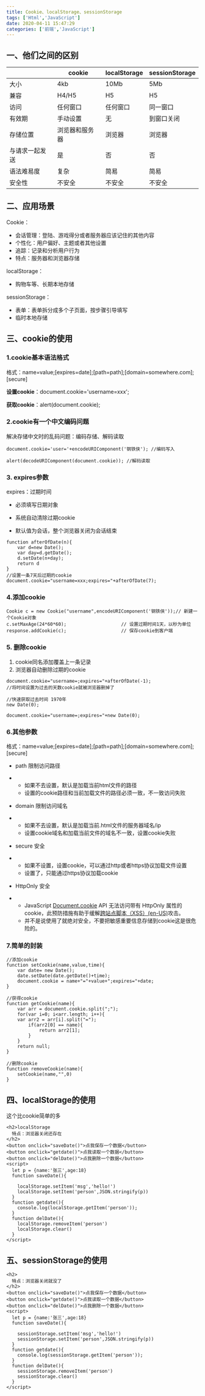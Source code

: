 ```yaml
---
title: Cookie、localStorage、sessionStorage
tags: ['Html','JavaScript']
date: 2020-04-11 15:47:29
categories: ['前端','JavaScript']
---
```


## 一、他们之间的区别

|                | cookie         | localStorage | sessionStorage |
| -------------- | -------------- | ------------ | -------------- |
| 大小           | 4kb            | 10Mb         | 5Mb            |
| 兼容           | H4/H5          | H5           | H5             |
| 访问           | 任何窗口       | 任何窗口     | 同一窗口       |
| 有效期         | 手动设置       | 无           | 到窗口关闭     |
| 存储位置       | 浏览器和服务器 | 浏览器       | 浏览器         |
| 与请求一起发送 | 是             | 否           | 否             |
| 语法难易度     | 复杂           | 简易         | 简易           |
| 安全性         | 不安全         | 不安全       | 不安全         |

## 二、应用场景

Cookie：

- 会话管理：登陆、游戏得分或者服务器应该记住的其他内容
- 个性化：用户偏好、主题或者其他设置
- 追踪：记录和分析用户行为
- 特点：服务器和浏览器存储

localStorage：

- 购物车等、长期本地存储

sessionStorage：

- 表单：表单拆分成多个子页面，按步骤引导填写
- 临时本地存储

## 三、cookie的使用

### 1.cookie基本语法格式

格式：name=value;[expires=date];[path=path];[domain=somewhere.com];[secure]

**设置cookie**：document.cookie='username=xxx';

**获取cookie**：alert(document.cookie);

### 2.cookie有一个中文编码问题

解决存储中文时的乱码问题：编码存储、解码读取

```
document.cookie='user='+encodeURIComponent('钢铁侠'); //编码写入

alert(decodeURIComponent(document.cookie)); //解码读取
```

### 3. expires参数

expires：过期时间

- 必须填写日期对象

- 系统自动清除过期cookie

- 默认值为会话，整个浏览器关闭为会话结束

```
function afterOfDate(n){
    var d=new Date();
    var day=d.getDate();
    d.setDate(n+day);
    return d
}
//设置一条7天后过期的cookie
document.cookie="username=xxx;expires="+afterOfDate(7);
```

### 4.添加cookie

```
Cookie c = new Cookie("username",encodeURIComponent('钢铁侠'));// 新建一个Cookie对象
c.setMaxAge(24*60*60);                    // 设置过期时间1天，以秒为单位
response.addCookie(c);                    // 保存cookie到客户端
```

### 5. 删除cookie

1. cookie同名添加覆盖上一条记录
2. 浏览器自动删除过期的cookie

```
document.cookie="username=;expires="+afterOfDate(-1);
//将时间设置为过去的天数cookie就被浏览器删掉了

//快速获取过去时间 1970年
new Date(0);

document.cookie="username=;expires="+new Date(0);
```

### 6.其他参数

格式：name=value;[expires=date];[path=path];[domain=somewhere.com];[secure]

- path 限制访问路径

- - 如果不去设置，默认是加载当前html文件的路径
  - 设置的cookie路径和当前加载文件的路径必须一致，不一致访问失败

- domain 限制访问域名

- - 如果不去设置，默认是加载当前.html文件的服务器域名/ip
  - 设置cookie域名和加载当前文件的域名不一致，设置cookie失败

- secure 安全

- - 如果不设置，设置cookie，可以通过http或者https协议加载文件设置
  - 设置了，只能通过https协议加载cookie

- HttpOnly 安全

- - JavaScript [Document.cookie](https://developer.mozilla.org/zh-CN/docs/Web/API/Document/cookie) API 无法访问带有 HttpOnly 属性的 cookie，此预防措施有助于缓解[跨站点脚本（XSS）(en-US)](https://developer.mozilla.org/en-US/docs/Web/Security/Types_of_attacks)攻击。
  - 并不是说使用了就绝对安全，不要把敏感重要信息存储到cookie这是很危险的。

### 7.简单的封装

```
//添加cookie
function setCookie(name,value,time){ 
    var date= new Date(); 
    date.setDate(date.getDate()+time); 
    document.cookie = name+"="+value+";expires="+date; 
} 

//获得cookie
function getCookie(name){ 
    var arr = document.cookie.split(";"); 
    for(var i=0; i<arr.length; i++){ 
    var arr2 = arr[i].split("="); 
        if(arr2[0] == name){ 
            return arr2[1]; 
        } 
    } 
    return null; 
} 

//删除cookie
function removeCookie(name){ 
    setCookie(name,"",0) 
} 
```

## 四、localStorage的使用

这个比cookie简单的多

```
<h2>localStorage
  特点：浏览器关闭还存在
</h2>
<button onclick="saveDate()">点我保存一个数据</button>
<button onclick="getdate()">点我读取一个数据</button>
<button onclick="delDate()">点我删除一个数据</button>
<script>
  let p = {name:'张三',age:18}
  function saveDate(){

    localStorage.setItem('msg','hello!')
    localStorage.setItem('person',JSON.stringify(p))
  }
  function getdate(){
    console.log(localStorage.getItem('person'));
  }
  function delDate(){
    localStorage.removeItem('person')
    localStorage.clear()
  }
</script>
```

## 五、sessionStorage的使用

```
<h2>
  特点：浏览器关闭就没了
</h2>
<button onclick="saveDate()">点我保存一个数据</button>
<button onclick="getdate()">点我读取一个数据</button>
<button onclick="delDate()">点我删除一个数据</button>
<script>
  let p = {name:'张三',age:18}
  function saveDate(){

    sessionStorage.setItem('msg','hello!')
    sessionStorage.setItem('person',JSON.stringify(p))
  }
  function getdate(){
    console.log(sessionStorage.getItem('person'));
  }
  function delDate(){
    sessionStorage.removeItem('person')
    sessionStorage.clear()
  }
</script>
```




